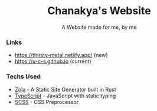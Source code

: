 <h1 align="center">Chanakya's Website</h1>
<p align="center">A Website made for me, by me</p>

### Links
- https://thirsty-metal.netlify.app/ (new)
- https://u-c-s.github.io (current)

### Techs Used

- [Zola](https://github.com/getzola/zola) - A Static Site Generator built in Rust
- [TypeScript](https://github.com/microsoft/typescript) -  JavaScript with static typing
- [SCSS](https://sass-lang.com) - CSS Preprocessor

